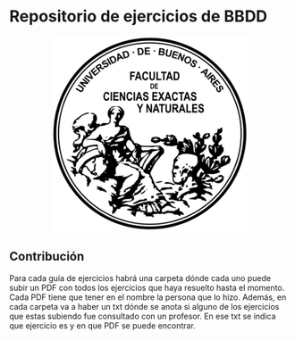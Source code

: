 # Repositorio de ejercicios de BBDD

<p align="center">
  <img src="https://github.com/JuaniAlvarezC/Bbdd-Matrix/blob/main/images/logo-fcenuba.png" width="350" height="350">
</p>

## Contribución

Para cada guía de ejercicios habrá una carpeta dónde cada uno puede subir un PDF con todos los ejercicios que haya resuelto hasta el momento. Cada PDF tiene que tener en el nombre la persona que lo hizo.
Además, en cada carpeta va a haber un txt dónde se anota si alguno de los ejercicios que estas subiendo fue consultado con un profesor. En ese txt se indica que ejercicio es y en que PDF se puede encontrar. 
